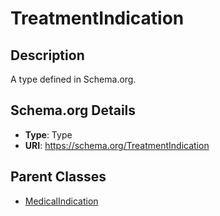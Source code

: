# TreatmentIndication

## Description
A type defined in Schema.org.

## Schema.org Details
- **Type**: Type
- **URI**: https://schema.org/TreatmentIndication

## Parent Classes
- [MedicalIndication](../MedicalIndication.md)


